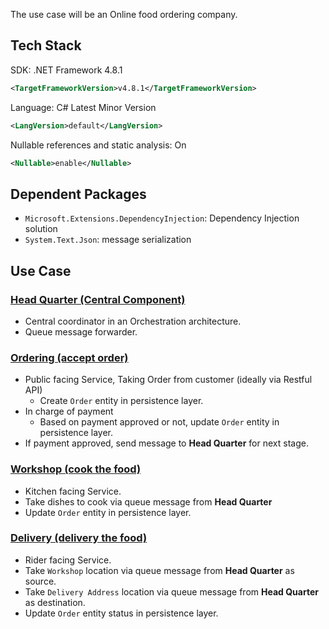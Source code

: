 The use case will be an Online food ordering company.

## Tech Stack

SDK: .NET Framework 4.8.1
```XML
<TargetFrameworkVersion>v4.8.1</TargetFrameworkVersion>
```

Language: C# Latest Minor Version
```XML
<LangVersion>default</LangVersion>
```

 Nullable references and static analysis: On
``` XML
<Nullable>enable</Nullable>
```

## Dependent Packages

- `Microsoft.Extensions.DependencyInjection`: Dependency Injection solution
- `System.Text.Json`: message serialization

## Use Case
### [Head Quarter (Central Component)](./domain/Main-Component%20Head-Quarter.md)

- Central coordinator in an Orchestration architecture.
- Queue message forwarder.

### [Ordering (accept order)](./domain/Sub-Component%20Ordering.md)

- Public facing Service, Taking Order from customer (ideally via Restful API)
	- Create `Order` entity in persistence layer.
- In charge of payment
	- Based on payment approved or not, update `Order` entity in persistence layer.
- If payment approved, send message to **Head Quarter** for next stage.

### [Workshop (cook the food)](./domain/Sub-Component%20Workshop.md)

- Kitchen facing Service.
- Take dishes to cook via queue message from **Head Quarter**
- Update `Order` entity in persistence layer.

### [Delivery (delivery the food)](./domain/Sub-Component%20Delivery.md)

- Rider facing Service.
- Take `Workshop`  location via queue message from **Head Quarter** as source.
- Take `Delivery Address` location via queue message from **Head Quarter** as destination.
- Update `Order` entity status in persistence layer.